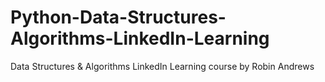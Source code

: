 # Python-Data-Structures-Algorithms-LinkedIn-Learning
Data Structures &amp; Algorithms LinkedIn Learning course by Robin Andrews

